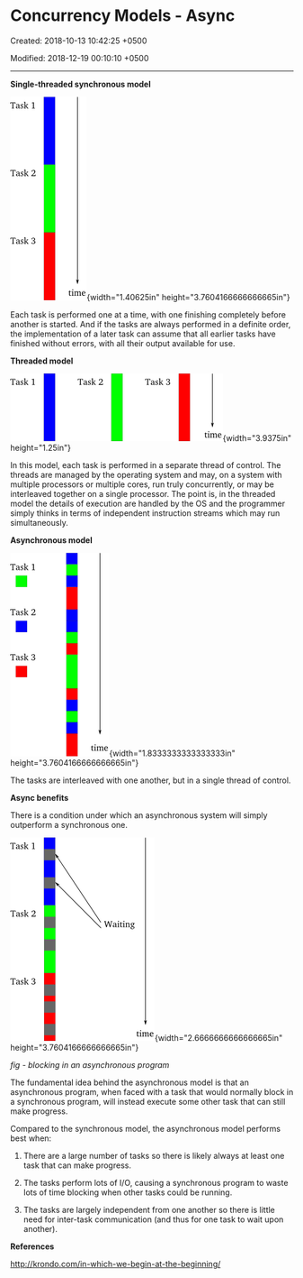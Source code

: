# Concurrency Models - Async

Created: 2018-10-13 10:42:25 +0500

Modified: 2018-12-19 00:10:10 +0500

---

**Single-threaded synchronous model**

![Figure 1: the synchronous model](media/Concurrency-Models---Async-image1.png){width="1.40625in" height="3.7604166666666665in"}



Each task is performed one at a time, with one finishing completely before another is started. And if the tasks are always performed in a definite order, the implementation of a later task can assume that all earlier tasks have finished without errors, with all their output available for use.



**Threaded model**

![Figure 2: the threaded model](media/Concurrency-Models---Async-image2.png){width="3.9375in" height="1.25in"}

In this model, each task is performed in a separate thread of control. The threads are managed by the operating system and may, on a system with multiple processors or multiple cores, run truly concurrently, or may be interleaved together on a single processor. The point is, in the threaded model the details of execution are handled by the OS and the programmer simply thinks in terms of independent instruction streams which may run simultaneously.



**Asynchronous model**

![Figure 3: the asynchronous model](media/Concurrency-Models---Async-image3.png){width="1.8333333333333333in" height="3.7604166666666665in"}

The tasks are interleaved with one another, but in a single thread of control.



**Async benefits**

There is a condition under which an asynchronous system will simply outperform a synchronous one.

![Figure 4: blocking in a synchronous program](media/Concurrency-Models---Async-image4.png){width="2.6666666666666665in" height="3.7604166666666665in"}

*fig - blocking in an asynchronous program*



The fundamental idea behind the asynchronous model is that an asynchronous program, when faced with a task that would normally block in a synchronous program, will instead execute some other task that can still make progress.



Compared to the synchronous model, the asynchronous model performs best when:

1.  There are a large number of tasks so there is likely always at least one task that can make progress.

2.  The tasks perform lots of I/O, causing a synchronous program to waste lots of time blocking when other tasks could be running.

3.  The tasks are largely independent from one another so there is little need for inter-task communication (and thus for one task to wait upon another).



**References**

<http://krondo.com/in-which-we-begin-at-the-beginning/>




